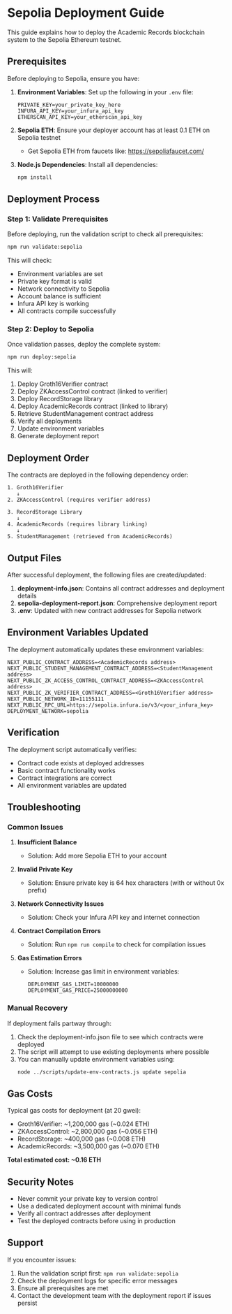 # Sepolia Deployment Guide

This guide explains how to deploy the Academic Records blockchain system to the Sepolia Ethereum testnet.

## Prerequisites

Before deploying to Sepolia, ensure you have:

1. **Environment Variables**: Set up the following in your `.env` file:
   ```
   PRIVATE_KEY=your_private_key_here
   INFURA_API_KEY=your_infura_api_key
   ETHERSCAN_API_KEY=your_etherscan_api_key
   ```

2. **Sepolia ETH**: Ensure your deployer account has at least 0.1 ETH on Sepolia testnet
   - Get Sepolia ETH from faucets like: https://sepoliafaucet.com/

3. **Node.js Dependencies**: Install all dependencies:
   ```bash
   npm install
   ```

## Deployment Process

### Step 1: Validate Prerequisites

Before deploying, run the validation script to check all prerequisites:

```bash
npm run validate:sepolia
```

This will check:
- Environment variables are set
- Private key format is valid
- Network connectivity to Sepolia
- Account balance is sufficient
- Infura API key is working
- All contracts compile successfully

### Step 2: Deploy to Sepolia

Once validation passes, deploy the complete system:

```bash
npm run deploy:sepolia
```

This will:
1. Deploy Groth16Verifier contract
2. Deploy ZKAccessControl contract (linked to verifier)
3. Deploy RecordStorage library
4. Deploy AcademicRecords contract (linked to library)
5. Retrieve StudentManagement contract address
6. Verify all deployments
7. Update environment variables
8. Generate deployment report

## Deployment Order

The contracts are deployed in the following dependency order:

```
1. Groth16Verifier
   ↓
2. ZKAccessControl (requires verifier address)
   
3. RecordStorage Library
   ↓
4. AcademicRecords (requires library linking)
   ↓
5. StudentManagement (retrieved from AcademicRecords)
```

## Output Files

After successful deployment, the following files are created/updated:

1. **deployment-info.json**: Contains all contract addresses and deployment details
2. **sepolia-deployment-report.json**: Comprehensive deployment report
3. **.env**: Updated with new contract addresses for Sepolia network

## Environment Variables Updated

The deployment automatically updates these environment variables:

```
NEXT_PUBLIC_CONTRACT_ADDRESS=<AcademicRecords address>
NEXT_PUBLIC_STUDENT_MANAGEMENT_CONTRACT_ADDRESS=<StudentManagement address>
NEXT_PUBLIC_ZK_ACCESS_CONTROL_CONTRACT_ADDRESS=<ZKAccessControl address>
NEXT_PUBLIC_ZK_VERIFIER_CONTRACT_ADDRESS=<Groth16Verifier address>
NEXT_PUBLIC_NETWORK_ID=11155111
NEXT_PUBLIC_RPC_URL=https://sepolia.infura.io/v3/<your_infura_key>
DEPLOYMENT_NETWORK=sepolia
```

## Verification

The deployment script automatically verifies:

- Contract code exists at deployed addresses
- Basic contract functionality works
- Contract integrations are correct
- All environment variables are updated

## Troubleshooting

### Common Issues

1. **Insufficient Balance**
   - Solution: Add more Sepolia ETH to your account

2. **Invalid Private Key**
   - Solution: Ensure private key is 64 hex characters (with or without 0x prefix)

3. **Network Connectivity Issues**
   - Solution: Check your Infura API key and internet connection

4. **Contract Compilation Errors**
   - Solution: Run `npm run compile` to check for compilation issues

5. **Gas Estimation Errors**
   - Solution: Increase gas limit in environment variables:
     ```
     DEPLOYMENT_GAS_LIMIT=10000000
     DEPLOYMENT_GAS_PRICE=25000000000
     ```

### Manual Recovery

If deployment fails partway through:

1. Check the deployment-info.json file to see which contracts were deployed
2. The script will attempt to use existing deployments where possible
3. You can manually update environment variables using:
   ```bash
   node ../scripts/update-env-contracts.js update sepolia
   ```

## Gas Costs

Typical gas costs for deployment (at 20 gwei):

- Groth16Verifier: ~1,200,000 gas (~0.024 ETH)
- ZKAccessControl: ~2,800,000 gas (~0.056 ETH)
- RecordStorage: ~400,000 gas (~0.008 ETH)
- AcademicRecords: ~3,500,000 gas (~0.070 ETH)

**Total estimated cost: ~0.16 ETH**

## Security Notes

- Never commit your private key to version control
- Use a dedicated deployment account with minimal funds
- Verify all contract addresses after deployment
- Test the deployed contracts before using in production

## Support

If you encounter issues:

1. Run the validation script first: `npm run validate:sepolia`
2. Check the deployment logs for specific error messages
3. Ensure all prerequisites are met
4. Contact the development team with the deployment report if issues persist